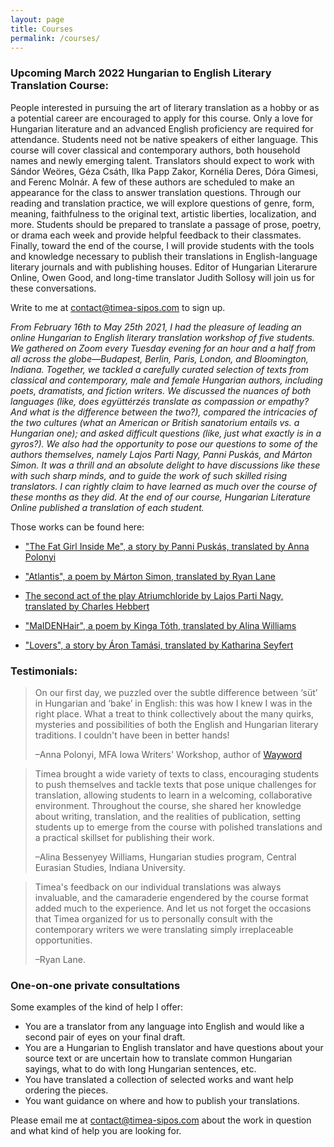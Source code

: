 ```yaml
---
layout: page
title: Courses
permalink: /courses/
---
```



### Upcoming March 2022 Hungarian to English Literary Translation Course:

People interested in pursuing the art of literary translation as a hobby or as a potential career are encouraged to apply for this course. Only a love for Hungarian literature and an advanced English proficiency are required for attendance. Students need not be native speakers of either language. This course will cover classical and contemporary authors, both household names and newly emerging talent. Translators should expect to work with Sándor Weöres, Géza Csáth, Ilka Papp Zakor, Kornélia Deres, Dóra Gimesi, and Ferenc Molnár. A few of these authors are scheduled to make an appearance for the class to answer translation questions. Through our reading and translation practice, we will explore questions of genre, form, meaning, faithfulness to the original text, artistic liberties, localization, and more. Students should be prepared to translate a passage of prose, poetry, or drama each week and provide helpful feedback to their classmates. Finally, toward the end of the course, I will provide students with the tools and knowledge necessary to publish their translations in English-language literary journals and with publishing houses. Editor of Hungarian Literarure Online, Owen Good, and long-time translator Judith Sollosy will join us for these conversations. 
  
 
Write to me at [contact@timea-sipos.com](mailto:contact@timea-sipos.com?subject=Course%20-%20Intro%20Hungarian%20English%20Literature) to sign up.


*From February 16th to May 25th 2021, I had the pleasure of leading an online Hungarian to English literary translation workshop of five students. We gathered on Zoom every Tuesday evening for an hour and a half from all across the globe—Budapest, Berlin, Paris, London, and Bloomington, Indiana. Together, we tackled a carefully curated selection of texts from classical and contemporary, male and female Hungarian authors, including poets, dramatists, and fiction writers. We discussed the nuances of both languages (like, does együttérzés translate as compassion or empathy? And what is the difference between the two?), compared the intricacies of the two cultures (what an American or British sanatorium entails vs. a Hungarian one); and asked difficult questions (like, just what exactly is in a gyros?). We also had the opportunity to pose our questions to some of the authors themselves, namely Lajos Parti Nagy, Panni Puskás, and Márton Simon. It was a thrill and an absolute delight to have discussions like these with such sharp minds, and to guide the work of such skilled rising translators. I can rightly claim to have learned as much over the course of these months as they did. At the end of our course, Hungarian Literature Online published a translation of each student.*


Those works can be found here:


- ["The Fat Girl Inside Me", a story by Panni Puskás, translated by Anna Polonyi](https://hlo.hu/new-work/panni-puskas-the-fat-girl-inside-me-1.html)
  
- ["Atlantis", a poem by Márton Simon, translated by Ryan Lane](https://hlo.hu/new-work/marton-simon-atlantis.html)
  
- [The second act of the play Atriumchloride by Lajos Parti Nagy, translated by Charles Hebbert](https://hlo.hu/new-work/lajos-parti-nagy-guest-house.html)
  
- ["MaIDENHair", a poem by Kinga Tóth, translated by Alina Williams](https://hlo.hu/new-work/orphan-maidenhair.html)
  
- ["Lovers", a story by Áron Tamási, translated by Katharina Seyfert](https://hlo.hu/new-work/aron-tamasi-lovers.html)

  
### Testimonials:

> On our first day, we puzzled over the subtle difference between ‘süt’ in Hungarian and ‘bake’ in English: this was how I knew I was in the right place. What a treat to think collectively about the many quirks, mysteries and possibilities of both the English and Hungarian literary traditions. I couldn't have been in better hands!
> 
> –Anna Polonyi, MFA Iowa Writers' Workshop, author of [Wayword](https://user-images.githubusercontent.com/82834096/135731596-69ecbe9b-e7d9-46c2-967d-c44999ed7889.png)


> Timea brought a wide variety of texts to class, encouraging students to push themselves and tackle texts that pose unique challenges for translation, allowing students to learn in a welcoming, collaborative environment. Throughout the course, she shared her knowledge about writing, translation, and the realities of publication, setting students up to emerge from the course with polished translations and a practical skillset for publishing their work. 
> 
> –Alina Bessenyey Williams, Hungarian studies program, Central Eurasian Studies, Indiana University.


> Timea's feedback on our individual translations was always invaluable, and the camaraderie engendered by the course format added much to the experience. And let us not forget the occasions that Timea organized for us to personally consult with the contemporary writers we were translating simply irreplaceable opportunities. 
> 
> –Ryan Lane.


### One-on-one private consultations


Some examples of the kind of help I offer:
- You are a translator from any language into English and would like a second pair of eyes  on your final draft.
- You are a Hungarian to English translator and have questions about your source text or are uncertain how to translate common Hungarian sayings, what to do with 
  long Hungarian sentences, etc.
- You have translated a collection of selected works and want help ordering the pieces.
- You want guidance on where and how to publish your translations.


Please email me at [contact@timea-sipos.com](mailto:contact@timea-sipos.com?subject=Private%20Consultation") about the work in question and what kind of help you are looking for.
